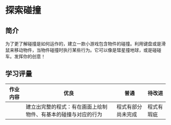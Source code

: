 # 探索碰撞

## 简介

为了更了解碰撞是如何运作的，建立一款小游戏包含物件的碰撞。利用键盘或是滑鼠来移动物件，当物件碰撞时执行某些行为。它可以像是彗星撞地球，或是碰碰车。发挥你的创意！

## 学习评量

| 作业内容 | 优良                                                           | 普通               | 待改进     |
| -------- | -------------------------------------------------------------- | ------------------ | ---------- |
|          | 建立出完整的程式：有在画面上绘制物件、有基本的碰撞与对应的行为 | 程式有部分尚未完成 | 程式有瑕疵 |

